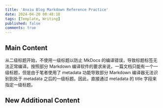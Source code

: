 ```yaml
---
title: 'Anxiu Blog Markdown Reference Practice'
date: 2024-04-20 00:48:18
tags: [Template, Writing]
published: false
comments: true
---
```




## Main Content

从二级标题开始，不使用一级标题以防止 MkDocs 的编译错误，导致标题标签无法正常编译。按照部分 Markdown 编译软件的要求来说，一篇文档只能有一个一级标题，但是由于笔者使用了 metadata 功能导致部分 Markdown 编译器无法识别到处于 metadata 之后的一级标题。因此，直接通过 metadata 的 title 字段来指定一级标题。





## New Additional Content

<!--update--time: 2023-10-05---->